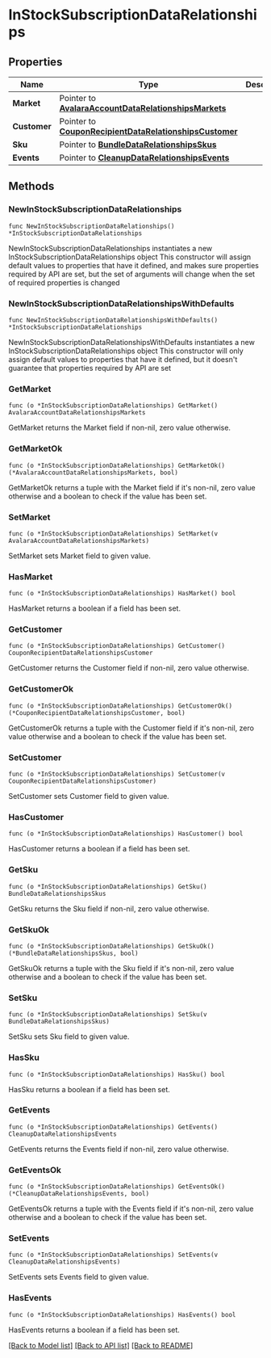 # InStockSubscriptionDataRelationships

## Properties

Name | Type | Description | Notes
------------ | ------------- | ------------- | -------------
**Market** | Pointer to [**AvalaraAccountDataRelationshipsMarkets**](AvalaraAccountDataRelationshipsMarkets.md) |  | [optional] 
**Customer** | Pointer to [**CouponRecipientDataRelationshipsCustomer**](CouponRecipientDataRelationshipsCustomer.md) |  | [optional] 
**Sku** | Pointer to [**BundleDataRelationshipsSkus**](BundleDataRelationshipsSkus.md) |  | [optional] 
**Events** | Pointer to [**CleanupDataRelationshipsEvents**](CleanupDataRelationshipsEvents.md) |  | [optional] 

## Methods

### NewInStockSubscriptionDataRelationships

`func NewInStockSubscriptionDataRelationships() *InStockSubscriptionDataRelationships`

NewInStockSubscriptionDataRelationships instantiates a new InStockSubscriptionDataRelationships object
This constructor will assign default values to properties that have it defined,
and makes sure properties required by API are set, but the set of arguments
will change when the set of required properties is changed

### NewInStockSubscriptionDataRelationshipsWithDefaults

`func NewInStockSubscriptionDataRelationshipsWithDefaults() *InStockSubscriptionDataRelationships`

NewInStockSubscriptionDataRelationshipsWithDefaults instantiates a new InStockSubscriptionDataRelationships object
This constructor will only assign default values to properties that have it defined,
but it doesn't guarantee that properties required by API are set

### GetMarket

`func (o *InStockSubscriptionDataRelationships) GetMarket() AvalaraAccountDataRelationshipsMarkets`

GetMarket returns the Market field if non-nil, zero value otherwise.

### GetMarketOk

`func (o *InStockSubscriptionDataRelationships) GetMarketOk() (*AvalaraAccountDataRelationshipsMarkets, bool)`

GetMarketOk returns a tuple with the Market field if it's non-nil, zero value otherwise
and a boolean to check if the value has been set.

### SetMarket

`func (o *InStockSubscriptionDataRelationships) SetMarket(v AvalaraAccountDataRelationshipsMarkets)`

SetMarket sets Market field to given value.

### HasMarket

`func (o *InStockSubscriptionDataRelationships) HasMarket() bool`

HasMarket returns a boolean if a field has been set.

### GetCustomer

`func (o *InStockSubscriptionDataRelationships) GetCustomer() CouponRecipientDataRelationshipsCustomer`

GetCustomer returns the Customer field if non-nil, zero value otherwise.

### GetCustomerOk

`func (o *InStockSubscriptionDataRelationships) GetCustomerOk() (*CouponRecipientDataRelationshipsCustomer, bool)`

GetCustomerOk returns a tuple with the Customer field if it's non-nil, zero value otherwise
and a boolean to check if the value has been set.

### SetCustomer

`func (o *InStockSubscriptionDataRelationships) SetCustomer(v CouponRecipientDataRelationshipsCustomer)`

SetCustomer sets Customer field to given value.

### HasCustomer

`func (o *InStockSubscriptionDataRelationships) HasCustomer() bool`

HasCustomer returns a boolean if a field has been set.

### GetSku

`func (o *InStockSubscriptionDataRelationships) GetSku() BundleDataRelationshipsSkus`

GetSku returns the Sku field if non-nil, zero value otherwise.

### GetSkuOk

`func (o *InStockSubscriptionDataRelationships) GetSkuOk() (*BundleDataRelationshipsSkus, bool)`

GetSkuOk returns a tuple with the Sku field if it's non-nil, zero value otherwise
and a boolean to check if the value has been set.

### SetSku

`func (o *InStockSubscriptionDataRelationships) SetSku(v BundleDataRelationshipsSkus)`

SetSku sets Sku field to given value.

### HasSku

`func (o *InStockSubscriptionDataRelationships) HasSku() bool`

HasSku returns a boolean if a field has been set.

### GetEvents

`func (o *InStockSubscriptionDataRelationships) GetEvents() CleanupDataRelationshipsEvents`

GetEvents returns the Events field if non-nil, zero value otherwise.

### GetEventsOk

`func (o *InStockSubscriptionDataRelationships) GetEventsOk() (*CleanupDataRelationshipsEvents, bool)`

GetEventsOk returns a tuple with the Events field if it's non-nil, zero value otherwise
and a boolean to check if the value has been set.

### SetEvents

`func (o *InStockSubscriptionDataRelationships) SetEvents(v CleanupDataRelationshipsEvents)`

SetEvents sets Events field to given value.

### HasEvents

`func (o *InStockSubscriptionDataRelationships) HasEvents() bool`

HasEvents returns a boolean if a field has been set.


[[Back to Model list]](../README.md#documentation-for-models) [[Back to API list]](../README.md#documentation-for-api-endpoints) [[Back to README]](../README.md)


